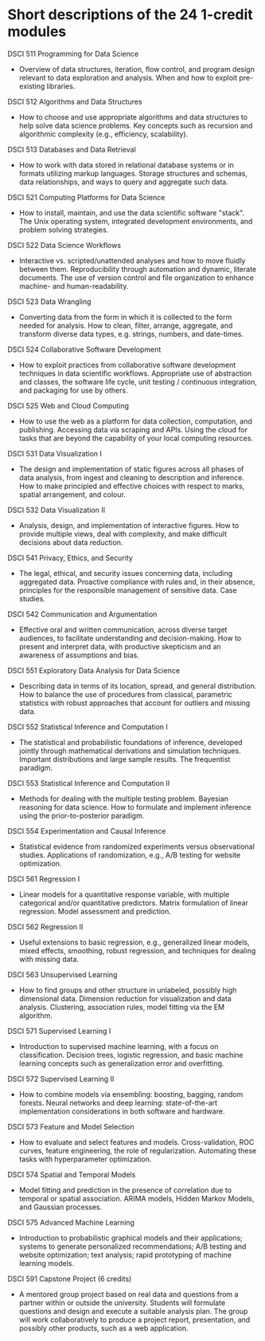 Short descriptions of the 24 1-credit modules
================

DSCI 511 Programming for Data Science

  * Overview of data structures, iteration, flow control, and program design relevant to data exploration and analysis. When and how to exploit pre-existing libraries.

DSCI 512 Algorithms and Data Structures 

  * How to choose and use appropriate algorithms and data structures to help solve data science problems.  Key concepts such as recursion and algorithmic complexity (e.g., efficiency, scalability).
  
DSCI 513 Databases and Data Retrieval

  * How to work with data stored in relational database systems or in formats utilizing markup languages.  Storage structures and schemas, data relationships, and ways to query and aggregate such data.
  
DSCI 521 Computing Platforms for Data Science

  * How to install, maintain, and use the data scientific software "stack". The Unix operating system, integrated development environments, and problem solving strategies.
  
DSCI 522 Data Science Workflows

  * Interactive vs. scripted/unattended analyses and how to move fluidly between them. Reproducibility through automation and dynamic, literate documents. The use of version control and file organization to enhance machine- and human-readability.

DSCI 523 Data Wrangling

 * Converting data from the form in which it is collected to the form needed for analysis. How to clean, filter, arrange, aggregate, and transform diverse data types, e.g. strings, numbers, and date-times.

DSCI 524 Collaborative Software Development

  * How to exploit practices from collaborative software development techniques in data scientific workflows. Appropriate use of abstraction and classes, the software life cycle, unit testing / continuous integration, and packaging for use by others.
  
DSCI 525 Web and Cloud Computing  

  * How to use the web as a platform for data collection, computation, and publishing. Accessing data via scraping and APIs. Using the cloud for tasks that are beyond the capability of your local computing resources.
  
DSCI 531 Data Visualization I

  * The design and implementation of static figures across all phases of data analysis, from ingest and cleaning to description and inference. How to make principled and effective choices with respect to marks, spatial arrangement, and colour. 
  
DSCI 532 Data Visualization II

  * Analysis, design, and implementation of interactive figures. How to provide multiple views, deal with complexity, and make difficult decisions about data reduction.

DSCI 541 Privacy, Ethics, and Security  

  * The legal, ethical, and security issues concerning data, including aggregated data. Proactive compliance with rules and, in their absence, principles for the responsible management of sensitive data. Case studies.
  
DSCI 542 Communication and Argumentation

  * Effective oral and written communication, across diverse target audiences, to facilitate understanding and decision-making. How to present and interpret data, with productive skepticism and an awareness of assumptions and bias.
 
DSCI 551 Exploratory Data Analysis for Data Science

  * Describing data in terms of its location, spread, and general distribution. How to balance the use of procedures from classical, parametric statistics with robust approaches that account for outliers and missing data.

DSCI 552 Statistical Inference and Computation I  

  * The statistical and probabilistic foundations of inference, developed jointly through mathematical derivations and simulation techniques. Important distributions and large sample results. The frequentist paradigm.

DSCI 553 Statistical Inference and Computation II

  * Methods for dealing with the multiple testing problem. Bayesian reasoning for data science.  How to formulate and implement inference using the prior-to-posterior paradigm.
  
DSCI 554 Experimentation and Causal Inference

  * Statistical evidence from randomized experiments versus observational studies.  Applications of randomization, e.g., A/B testing for website optimization.
  
DSCI 561 Regression I

  * Linear models for a quantitative response variable, with multiple categorical and/or quantitative predictors. Matrix formulation of linear regression. Model assessment and prediction.
  
DSCI 562 Regression II

  * Useful extensions to basic regression, e.g., generalized linear models, mixed effects, smoothing, robust regression, and techniques for dealing with missing data.

DSCI 563 Unsupervised Learning

  * How to find groups and other structure in unlabeled, possibly high dimensional data. Dimension reduction for visualization and data analysis. Clustering, association rules, model fitting via the EM algorithm.
  
DSCI 571 Supervised Learning I

  * Introduction to supervised machine learning, with a focus on classification. Decision trees, logistic regression, and basic machine learning concepts such as generalization error and overfitting.

DSCI 572 Supervised Learning II

  * How to combine models via ensembling: boosting, bagging, random forests. Neural networks and deep learning: state-of-the-art implementation considerations in both software and hardware.

DSCI 573 Feature and Model Selection

  * How to evaluate and select features and models. Cross-validation, ROC curves, feature engineering, the role of regularization. Automating these tasks with hyperparameter optimization.

DSCI 574 Spatial and Temporal Models

  * Model fitting and prediction in the presence of correlation due to temporal or spatial association. ARIMA models, Hidden Markov Models, and Gaussian processes.

DSCI 575 Advanced Machine Learning

  * Introduction to probabilistic graphical models and their applications; systems to generate personalized recommendations; A/B testing and website optimization; text analysis; rapid prototyping of machine learning models.
  
DSCI 591 Capstone Project (6 credits)

  * A mentored group project based on real data and questions from a partner within or outside the university. Students will formulate questions and design and execute a suitable analysis plan. The group will work collaboratively to produce a project report, presentation, and possibly other products, such as a web application.
